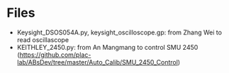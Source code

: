 
# Files
  - Keysight_DSOS054A.py, keysight_oscilloscope.gp: from Zhang Wei to read oscillascope
  - KEITHLEY_2450.py: from An Mangmang to control SMU  2450 (https://github.com/plac-lab/ABsDev/tree/master/Auto_Calib/SMU_2450_Control)
